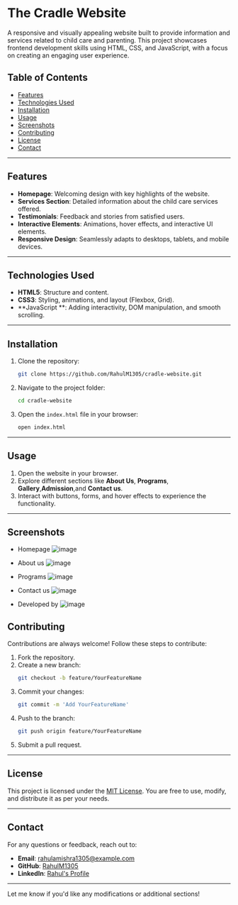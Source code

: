 

# The Cradle Website

A responsive and visually appealing website built to provide information and services related to child care and parenting. This project showcases frontend development skills using HTML, CSS, and JavaScript, with a focus on creating an engaging user experience.

## Table of Contents

- [Features](#features)
- [Technologies Used](#technologies-used)
- [Installation](#installation)
- [Usage](#usage)
- [Screenshots](#screenshots)
- [Contributing](#contributing)
- [License](#license)
- [Contact](#contact)

---

## Features

- **Homepage**: Welcoming design with key highlights of the website.
- **Services Section**: Detailed information about the child care services offered.
- **Testimonials**: Feedback and stories from satisfied users.
- **Interactive Elements**: Animations, hover effects, and interactive UI elements.
- **Responsive Design**: Seamlessly adapts to desktops, tablets, and mobile devices.

---

## Technologies Used

- **HTML5**: Structure and content.
- **CSS3**: Styling, animations, and layout (Flexbox, Grid).
- **JavaScript **: Adding interactivity, DOM manipulation, and smooth scrolling.

---

## Installation

1. Clone the repository:
   ```bash
   git clone https://github.com/RahulM1305/cradle-website.git
   ```
2. Navigate to the project folder:
   ```bash
   cd cradle-website
   ```
3. Open the `index.html` file in your browser:
   ```bash
   open index.html
   ```

---

## Usage

1. Open the website in your browser.
2. Explore different sections like **About Us**, **Programs**, **Gallery**,**Admission**,and **Contact us**.
3. Interact with buttons, forms, and hover effects to experience the functionality.

---

## Screenshots

- Homepage
![image](https://github.com/user-attachments/assets/6988b855-e923-4f5c-990d-0743b484ec82)

- About us
![image](https://github.com/user-attachments/assets/996822d2-b9d6-4642-8c7f-46603fe3114c)

- Programs
![image](https://github.com/user-attachments/assets/9ff9a331-b322-4ba7-aa82-67bc595cce26)

- Contact us
![image](https://github.com/user-attachments/assets/44576b10-bd33-4be4-ad10-7c71900e7d9f)

- Developed by
![image](https://github.com/user-attachments/assets/691c8b5f-74fc-4765-a1b3-e620df43b1a6)








## Contributing

Contributions are always welcome! Follow these steps to contribute:

1. Fork the repository.
2. Create a new branch:
   ```bash
   git checkout -b feature/YourFeatureName
   ```
3. Commit your changes:
   ```bash
   git commit -m 'Add YourFeatureName'
   ```
4. Push to the branch:
   ```bash
   git push origin feature/YourFeatureName
   ```
5. Submit a pull request.

---

## License

This project is licensed under the [MIT License](LICENSE). You are free to use, modify, and distribute it as per your needs.

---

## Contact

For any questions or feedback, reach out to:

- **Email**: [rahulamishra1305@example.com](mailto:rahulamishra1305@example.com)
- **GitHub**: [RahulM1305](https://github.com/RahulM1305)
- **LinkedIn**: [Rahul's Profile](https://www.linkedin.com/in/rahulm1305/)

---

Let me know if you'd like any modifications or additional sections!
